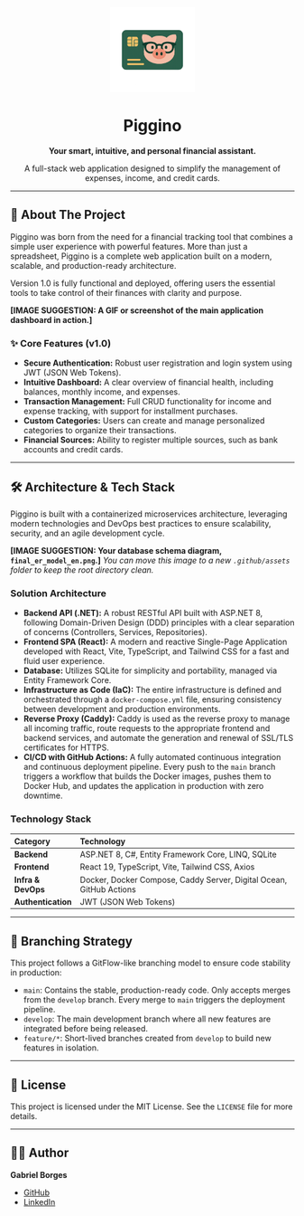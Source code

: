 <div align="center">
  <img src="frontend/public/piggino-logo.jpg" alt="Piggino Logo" width="150px" />
  <h1>Piggino</h1>
  <p><strong>Your smart, intuitive, and personal financial assistant.</strong></p>
  <p>A full-stack web application designed to simplify the management of expenses, income, and credit cards.</p>
</div>

---

## 🚀 About The Project

Piggino was born from the need for a financial tracking tool that combines a simple user experience with powerful features. More than just a spreadsheet, Piggino is a complete web application built on a modern, scalable, and production-ready architecture.

Version 1.0 is fully functional and deployed, offering users the essential tools to take control of their finances with clarity and purpose.

**[IMAGE SUGGESTION: A GIF or screenshot of the main application dashboard in action.]**

### ✨ Core Features (v1.0)

* **Secure Authentication:** Robust user registration and login system using JWT (JSON Web Tokens).
* **Intuitive Dashboard:** A clear overview of financial health, including balances, monthly income, and expenses.
* **Transaction Management:** Full CRUD functionality for income and expense tracking, with support for installment purchases.
* **Custom Categories:** Users can create and manage personalized categories to organize their transactions.
* **Financial Sources:** Ability to register multiple sources, such as bank accounts and credit cards.

---

## 🛠️ Architecture & Tech Stack

Piggino is built with a containerized microservices architecture, leveraging modern technologies and DevOps best practices to ensure scalability, security, and an agile development cycle.

**[IMAGE SUGGESTION: Your database schema diagram, `final_er_model_en.png`.]**
*You can move this image to a new `.github/assets` folder to keep the root directory clean.*

### Solution Architecture

* **Backend API (.NET):** A robust RESTful API built with ASP.NET 8, following Domain-Driven Design (DDD) principles with a clear separation of concerns (Controllers, Services, Repositories).
* **Frontend SPA (React):** A modern and reactive Single-Page Application developed with React, Vite, TypeScript, and Tailwind CSS for a fast and fluid user experience.
* **Database:** Utilizes SQLite for simplicity and portability, managed via Entity Framework Core.
* **Infrastructure as Code (IaC):** The entire infrastructure is defined and orchestrated through a `docker-compose.yml` file, ensuring consistency between development and production environments.
* **Reverse Proxy (Caddy):** Caddy is used as the reverse proxy to manage all incoming traffic, route requests to the appropriate frontend and backend services, and automate the generation and renewal of SSL/TLS certificates for HTTPS.
* **CI/CD with GitHub Actions:** A fully automated continuous integration and continuous deployment pipeline. Every push to the `main` branch triggers a workflow that builds the Docker images, pushes them to Docker Hub, and updates the application in production with zero downtime.

### Technology Stack

| Category         | Technology                                                                                                |
| :--------------- | :-------------------------------------------------------------------------------------------------------- |
| **Backend** | ASP.NET 8, C#, Entity Framework Core, LINQ, SQLite                                                        |
| **Frontend** | React 19, TypeScript, Vite, Tailwind CSS, Axios                                                           |
| **Infra & DevOps** | Docker, Docker Compose, Caddy Server, Digital Ocean, GitHub Actions                                       |
| **Authentication** | JWT (JSON Web Tokens)                                                                                     |

---

## 🌿 Branching Strategy

This project follows a GitFlow-like branching model to ensure code stability in production:

-   `main`: Contains the stable, production-ready code. Only accepts merges from the `develop` branch. Every merge to `main` triggers the deployment pipeline.
-   `develop`: The main development branch where all new features are integrated before being released.
-   `feature/*`: Short-lived branches created from `develop` to build new features in isolation.

---

## 📄 License

This project is licensed under the MIT License. See the `LICENSE` file for more details.

---

## 👨‍💻 Author

**Gabriel Borges**

-   [GitHub](https://github.com/bielborgesc)
-   [LinkedIn](https://www.linkedin.com/in/bielborgesc/)